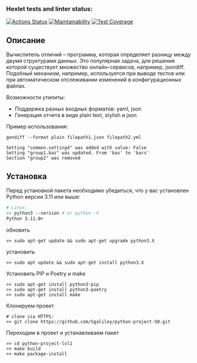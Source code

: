 ### Hexlet tests and linter status:
[![Actions Status](https://github.com/Sgaliley/python-project-50/actions/workflows/hexlet-check.yml/badge.svg)](https://github.com/Sgaliley/python-project-50/actions)
[![Maintainability](https://api.codeclimate.com/v1/badges/4fab0988a10920c3d66d/maintainability)](https://codeclimate.com/github/Sgaliley/python-project-50/maintainability)
[![Test Coverage](https://api.codeclimate.com/v1/badges/4fab0988a10920c3d66d/test_coverage)](https://codeclimate.com/github/Sgaliley/python-project-50/test_coverage)
## Описание
Вычислитель отличий – программа, которая определяет разницу между двумя структурами данных. Это популярная задача, для решения которой существует множество онлайн-сервисов, например, jsondiff. Подобный механизм, например, используется при выводе тестов или при автоматическом отслеживании изменений в конфигурационных файлах.

Возможности утилиты:
* Поддержка разных входных форматов: yaml, json
* Генерация отчета в виде plain text, stylish и json

Пример использования:

```
gendiff --format plain filepath1.json filepath2.yml

Setting "common.setting4" was added with value: False
Setting "group1.baz" was updated. From 'bas' to 'bars'
Section "group2" was removed
```

## Установка

Перед установкой пакета необходимо убедиться, что у вас установлен Python версии 3.11 или выше:
```bash
# Linux:
>> python3 --version # or python -V
Python 3.11.0+
```
обновить
```
>> sudo apt-get update && sudo apt-get upgrade python3.X
```
установить
```
>> sudo apt update && sudo apt-get install python3.X
```
Установить PIP и Poetry и make

```
>> sudo apt-get install python3-pip
>> sudo apt-get install python3-poetry
>> sudo apt-get install make
```

Клонируем проект
```
# clone via HTTPS:
>> git clone https://github.com/Sgaliley/python-project-50.git
```
Переходим в проект и устанавливаем пакет
```
>> cd python-project-lvl1
>> make build
>> make package-install

```